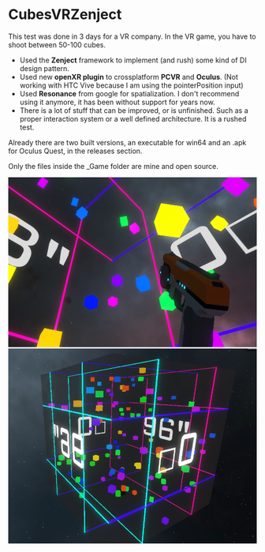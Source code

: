 # CubesVRZenject 

This test was done in 3 days for a VR company. In the VR game, you have to shoot between 50-100 cubes.

* Used the **Zenject** framework to implement (and rush) some kind of DI design pattern.
* Used new **openXR plugin** to crossplatform **PCVR** and **Oculus**. (Not working with HTC Vive because I am using the pointerPosition input)
* Used **Resonance** from google for spatialization. I don't recommend using it anymore, it has been without support for years now.
* There is a lot of stuff that can be improved, or is unfinished. Such as a proper interaction system or a well defined architecture. It is a rushed test.

Already there are two built versions, an executable for win64 and an .apk for Oculus Quest, in the releases section.

Only the files inside the _Game folder are mine and open source.

<img src="screenshot1.png" alt="screenshot">
<img src="cubeOutside.png" alt="screenshot2">

